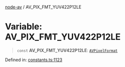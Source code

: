 [node-av](../globals.md) / AV\_PIX\_FMT\_YUV422P12LE

# Variable: AV\_PIX\_FMT\_YUV422P12LE

> `const` **AV\_PIX\_FMT\_YUV422P12LE**: [`AVPixelFormat`](../type-aliases/AVPixelFormat.md)

Defined in: [constants.ts:1123](https://github.com/seydx/av/blob/f8631fc881b394300b1479f511d55cf1c370a87f/src/constants/constants.ts#L1123)

